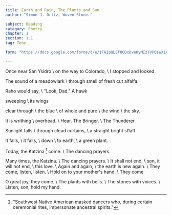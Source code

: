 ```yaml
---
title: Earth and Rain, The Plants and Sun
author: "Simon J. Ortiz, Woven Stone."

subject: Reading
category: Poetry
chapter: 1
section: 1.1
tag: Tone

form: "https://docs.google.com/forms/d/e/1FAIpQLSf0ODcDveHyMIzYVPOswX1A7rpRT7MAneJCxDy99P8lmJgpcA/viewform"

---
```

Once near San Ysidro \\
on the way to Colorado, \\
I stopped and looked.

The sound of a meadowlark \\
through smell of fresh cut alfalfa.

Raho would say, \\
"Look, Dad." A hawk

sweeping \\
its wings

clear through \\
the blue \\
of whole and pure \\
the wind \\
the sky.

It is writhing \\
overhead. \\
Hear. The Bringer. \\
The Thunderer.

Sunlight falls \\
through cloud curtains, \\
a straight bright sl1aft.

It falls, \\
it falls, \\
down \\
to earth, \\
a green plant.

Today, the Katzina [^1] come. \\
The dancing prayers.

Many times, the Katzina. \\
The dancing prayers. \\
It shall not end, \\
son, it will not end, \\
this love. \\
Again and again, \\
the earth is new again. \\
They come, listen, listen. \\
Hold on to your mother's hand. \\
They come

O great joy, they come. \\
The plants with bells. \\
The stones with voices. \\
Listen, son, hold my hand.

[^1]: "Southwest Native American masked dancers who, during certain ceremonial rites, impersonate ancestral spirits."
